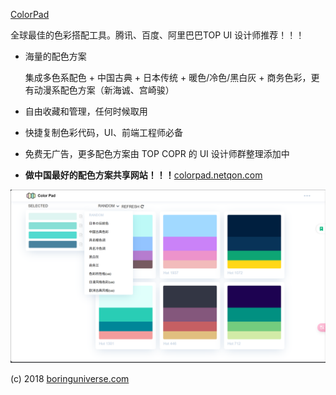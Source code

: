 [ColorPad](yequanrui.github.io/colorpad/)

全球最佳的色彩搭配工具。腾讯、百度、阿里巴巴TOP UI 设计师推荐！！！

- 海量的配色方案

  集成多色系配色 + 中国古典 + 日本传统 + 暖色/冷色/黑白灰 + 商务色彩，更有动漫系配色方案（新海诚、宫崎骏）

- 自由收藏和管理，任何时候取用

- 快捷复制色彩代码，UI、前端工程师必备

- 免费无广告，更多配色方案由 TOP COPR 的 UI 设计师群整理添加中

- **做中国最好的配色方案共享网站！！！**[colorpad.netqon.com](htt://colorpad.netqon.com)

![page](res/a.png)

(c) 2018 [boringuniverse.com](boringuniverse.com)
